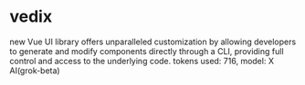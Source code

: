 # vedix
new Vue UI library offers unparalleled customization by allowing developers to generate and modify components directly through a CLI, providing full control and access to the underlying code.  tokens used: 716, model: X AI(grok-beta)
